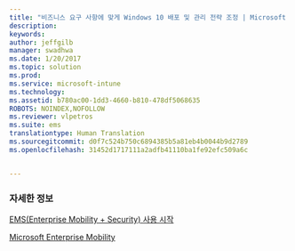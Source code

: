 ```yaml
---
title: "비즈니스 요구 사항에 맞게 Windows 10 배포 및 관리 전략 조정 | Microsoft 문서"
description: 
keywords: 
author: jeffgilb
manager: swadhwa
ms.date: 1/20/2017
ms.topic: solution
ms.prod: 
ms.service: microsoft-intune
ms.technology: 
ms.assetid: b780ac00-1dd3-4660-b810-478df5068635
ROBOTS: NOINDEX,NOFOLLOW
ms.reviewer: vlpetros
ms.suite: ems
translationtype: Human Translation
ms.sourcegitcommit: d0f7c524b750c6894385b5a81eb4b0044b9d2789
ms.openlocfilehash: 31452d1717111a2adfb41110ba1fe92efc509a6c


---
```



### <a name="learn-more"></a>자세한 정보
[EMS(Enterprise Mobility + Security) 사용 시작](https://docs.microsoft.com/enterprise-mobility/solutions/ems-get-started)

[Microsoft Enterprise Mobility](https://www.microsoft.com/en-us/cloud-platform/enterprise-mobility)



<!--HONumber=Jan17_HO3-->



